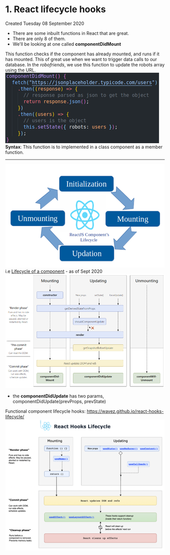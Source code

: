 # 1. React lifecycle hooks
Created Tuesday 08 September 2020

- There are some inbuilt functions in React that are great.
- There are only 8 of them.
- We'll be looking at one called **componentDidMount**

This function checks if the component has already mounted, and runs if it has mounted. This of great use when we want to trigger data calls to our database. In the _robofriends_, we use this function to update the robots array using the URL.
![](/assets/1_React_lifecycle_hooks_TO_BE_DELETED-image-1.png)
**Syntax**: This function is to implemented in a class component as a member function.

---

![](/assets/1_React_lifecycle-image-1.png)
i.e [Lifecycle of a component](https://projects.wojtekmaj.pl/react-lifecycle-methods-diagram/) - as of Sept 2020
![](/assets/1_React_lifecycle_hooks_TO_BE_DELETED-image-3.png)

- the **componentDidUpdate** has two params, componentDidUpdate(prevProps, prevState)

Functional component lifecycle hooks: https://wavez.github.io/react-hooks-lifecycle/
![](/assets/1_React_lifecycle_hooks_TO_BE_DELETED-image-4.png)
